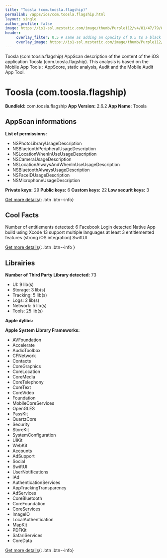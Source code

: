 ```yaml
---
title: "Toosla (com.toosla.flagship)"
permalink: /apps/ios/com.toosla.flagship.html
layout: single
author_profile: false
image: https://is1-ssl.mzstatic.com/image/thumb/Purple112/v4/81/47/79/814779dc-cb15-8063-c17e-c143baa52d15/AppIcon-0-1x_U007emarketing-0-3-0-sRGB-85-220.png/512x512bb.jpg
header: 
     overlay_filter: 0.5 # same as adding an opacity of 0.5 to a black background
     overlay_image: https://is1-ssl.mzstatic.com/image/thumb/Purple112/v4/81/47/79/814779dc-cb15-8063-c17e-c143baa52d15/AppIcon-0-1x_U007emarketing-0-3-0-sRGB-85-220.png/512x512bb.jpg
---
```

Toosla (com.toosla.flagship) AppScan description of the content of the iOS application Toosla (com.toosla.flagship). This analysis is based on the Mobile App Tools : AppScore, static analysis, Audit and the Mobile Audit App Tool.

# Toosla (com.toosla.flagship)

**BundleId:** com.toosla.flagship
**App Version:** 2.6.2
**App Name:** Toosla


## AppScan informations 

**List of permissions:** 
- NSPhotoLibraryUsageDescription
- NSBluetoothPeripheralUsageDescription
- NSLocationWhenInUseUsageDescription
- NSCameraUsageDescription
- NSLocationAlwaysAndWhenInUseUsageDescription
- NSBluetoothAlwaysUsageDescription
- NSFaceIDUsageDescription
- NSMicrophoneUsageDescription
  
  
**Private keys:** 29
**Public keys:** 6
**Custom keys:** 22
**Low securit keys:** 3
  
[Get more details](/pricing.html){: .btn .btn--info}

## Cool Facts

Number of entitlements detected: 6
Facebook Login detected
Native App
build using Xcode 13
support multiple languages
at least 3 entitlemented features (strong iOS integration)
SwiftUI
  
[Get more details](/pricing.html){: .btn .btn--info }

## Librairies 
**Number of Third Party Library detected:** 73
- UI: 9 lib(s)
- Storage: 3 lib(s)
- Tracking: 5 lib(s)
- Logs: 2 lib(s)
- Network: 5 lib(s)
- Tools: 25 lib(s)


**Apple dylibs:**


**Apple System Library Frameworks:**
- AVFoundation
- Accelerate
- AudioToolbox
- CFNetwork
- Contacts
- CoreGraphics
- CoreLocation
- CoreMedia
- CoreTelephony
- CoreText
- CoreVideo
- Foundation
- MobileCoreServices
- OpenGLES
- PassKit
- QuartzCore
- Security
- StoreKit
- SystemConfiguration
- UIKit
- WebKit
- Accounts
- AdSupport
- Social
- SwiftUI
- UserNotifications
- iAd
- AuthenticationServices
- AppTrackingTransparency
- AdServices
- CoreBluetooth
- CoreFoundation
- CoreServices
- ImageIO
- LocalAuthentication
- MapKit
- PDFKit
- SafariServices
- CoreData


  
[Get more details](/pricing.html){: .btn .btn--info}

